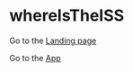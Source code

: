 # whereIsTheISS

Go to the [Landing page](https://vanhouttetuur.github.io/whereIsTheISS/landing.html)

Go to the [App](https://vanhouttetuur.github.io/whereIsTheISS/app.html)

